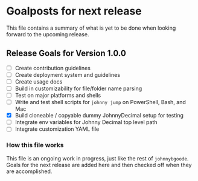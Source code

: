 # Goalposts for next release

This file contains a summary of what is yet to be done when looking forward to the upcoming release. 

## Release Goals for Version 1.0.0

- [ ] Create contribution guidelines
- [ ] Create deployment system and guidelines
- [ ] Create usage docs
- [ ] Build in customizability for file/folder name parsing
- [ ] Test on major platforms and shells
- [ ] Write and test shell scripts for `johnny jump` on PowerShell, Bash, and Mac
- [x] Build cloneable / copyable dummy JohnnyDecimal setup for testing
- [ ] Integrate env variables for Johnny Decimal top level path
- [ ] Integrate customization YAML file

### How this file works

This file is an ongoing work in progress, just like the rest of `johnnybgoode`. Goals for the next release are added here and then checked off when they are accomplished.
